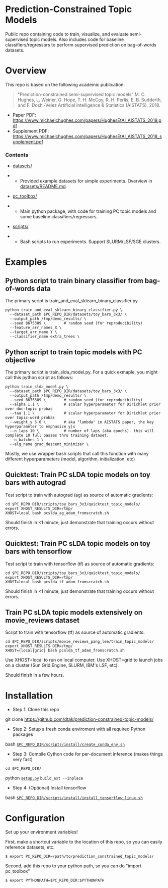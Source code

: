 # Prediction-Constrained Topic Models

Public repo containing code to train, visualize, and evaluate semi-supervised topic models. Also includes code for baseline classifiers/regressors to perform supervised prediction on bag-of-words datasets.

# Overview

This repo is based on the following academic publication:

> "Prediction-constrained semi-supervised topic models"
> M. C. Hughes, L. Weiner, G. Hope, T. H. McCoy, R. H. Perlis, E. B. Sudderth, and F. Doshi-Velez
> Artificial Intelligence & Statistics (AISTATS), 2018.

* Paper PDF: https://www.michaelchughes.com/papers/HughesEtAl_AISTATS_2018.pdf
* Supplement PDF: https://www.michaelchughes.com/papers/HughesEtAl_AISTATS_2018_supplement.pdf

### Contents

* [datasets/](https://github.com/dtak/prediction-constrained-topic-models/tree/master/datasets/)
* * Provided example datasets for simple experiments. Overview in [datasets/README.md](https://github.com/dtak/prediction-constrained-topic-models/tree/master/datasets/README.md).
  
* [pc_toolbox/](https://github.com/dtak/prediction-constrained-topic-models/tree/master/pc_toolbox/)
* * Main python package, with code for training PC topic models and some baseline classifiers/regressors.

* [scripts/](https://github.com/dtak/prediction-constrained-topic-models/tree/master/scripts/)
* * Bash scripts to run experiments. Support SLURM/LSF/SGE clusters.


# Examples

## Python script to train binary classifier from bag-of-words data

The primary script is train_and_eval_sklearn_binary_classifier.py
```
python train_and_eval_sklearn_binary_classifier.py \
  --dataset_path $PC_REPO_DIR/datasets/toy_bars_3x3/ \
  --output_path /tmp/demo_results/ \
  --seed 8675309 \        # random seed (for reproducibility)
  --feature_arr_names X \
  --target_arr_name Y \
  --classifier_name extra_trees \
```


## Python script to train topic models with PC objective

The primary script is train_slda_model.py. For a quick exmaple, you might call this python script as follows:

```
python train_slda_model.py \
  --dataset_path $PC_REPO_DIR/datasets/toy_bars_3x3/ \
  --output_path /tmp/demo_results/ \
  --seed 8675309 \        # random seed (for reproducibility)
  --alpha 1.1 \           # scalar hyperparameter for Dirichlet prior over doc-topic probas
  --tau 1.1 \             # scalar hyperparameter for Dirichlet prior over topic-word probas
  --weight_y 5.0 \        # aka "lambda" in AISTATS paper, the key hyperparameter to emphasize y|x
  --n_laps 10 \           # number of laps (aka epochs). this will complete 10 full passes thru training dataset.
  --n_batches 1 \
  --alg_name grad_descent_minimizer \
```

Mostly, we use wrapper bash scripts that call this function with many different hyperparameters (model, algorithm, initialization, etc)

## Quicktest: Train PC sLDA topic models on toy bars with autograd

Test script to train with autograd (ag) as source of automatic gradients:
```
cd $PC_REPO_DIR/scripts/toy_bars_3x3/quicktest_topic_models/
export XHOST_RESULTS_DIR=/tmp/
XHOST=local bash pcslda_ag_adam_fromscratch.sh 
```
Should finish in <1 minute, just demonstrate that training occurs without errors.

## Quicktest: Train PC sLDA topic models on toy bars with tensorflow

Test script to train with tensorflow (tf) as source of automatic gradients:
```
cd $PC_REPO_DIR/scripts/toy_bars_3x3/quicktest_topic_models/
export XHOST_RESULTS_DIR=/tmp/
XHOST=local bash pcslda_tf_adam_fromscratch.sh 
```
Should finish in <1 minute, just demonstrate that training occurs without errors.


## Train PC sLDA topic models extensively on movie_reviews dataset

Script to train with tensorflow (tf) as source of automatic gradients:
```
cd $PC_REPO_DIR/scripts/movie_reviews_pang_lee/train_topic_models/
export XHOST_RESULTS_DIR=/tmp/
XHOST={local|grid} bash pcslda_tf_adam_fromscratch.sh 
```
Use XHOST=local to run on local computer.
Use XHOST=grid to launch jobs on a cluster (Sun Grid Engine, SLURM, IBM's LSF, etc).

Should finish in a few hours.


# Installation

* Step 1: Clone this repo

git clone https://github.com/dtak/prediction-constrained-topic-models/

* Step 2: Setup a fresh conda enviroment with all required Python packages

bash [`$PC_REPO_DIR/scripts/install/create_conda_env.sh`](https://github.com/dtak/prediction-constrained-topic-models/tree/master/scripts/install/create_conda_env.sh)

* Step 3: Compile Cython code for per-document inference (makes things very fast)

`cd $PC_REPO_DIR/`

python [`setup.py`](https://github.com/dtak/prediction-constrained-topic-models/tree/master/setup.py) `build_ext --inplace`

* Step 4: (Optional) Install tensorflow

bash [`$PC_REPO_DIR/scripts/install/install_tensorflow_linux.sh`](https://github.com/dtak/prediction-constrained-topic-models/tree/master/scripts/install/install_tensorflow_linux.sh)

# Configuration

Set up your environment variables!

First, make a shortcut variable to the location of this repo, so you can easily reference datasets, etc.

    $ export PC_REPO_DIR=/path/to/prediction_constrained_topic_models/

Second, add this repo to your python path, so you can do "import pc_toolbox"

    $ export PYTHONPATH=$PC_REPO_DIR:$PYTHONPATH

